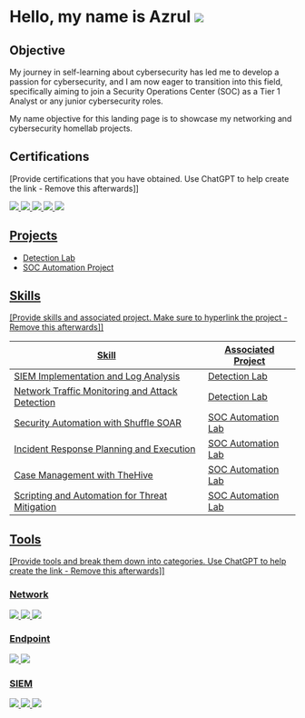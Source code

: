 # Hello, my name is Azrul <a href="https://www.linkedin.com/in/azrul-zaini-1171852b7/"><img src="https://img.shields.io/badge/-LinkedIn-0072b1?&style=for-the-badge&logo=linkedin&logoColor=white" /></a>


## Objective
My journey in self-learning about cybersecurity has led me to develop a passion for cybersecurity, and I am now eager to transition into this field, specifically aiming to join a Security Operations Center (SOC) as a Tier 1 Analyst or any junior cybersecurity roles.

My name objective for this landing page is to showcase my networking and cybersecurity homellab projects.

## Certifications
[Provide certifications that you have obtained. Use ChatGPT to help create the link - Remove this afterwards]]
<div>
<a href="https://cp.certmetrics.com/cisco/en/public/verify/credential/16591cc7f86941f9987670b13902385e"><img src="https://img.shields.io/badge/-Security%2B-FF0000?&style=for-the-badge&logo=CompTIA&logoColor=white" />
<a href="https://cp.certmetrics.com/cisco/en/public/verify/credential/16591cc7f86941f9987670b13902385e"><img src="https://img.shields.io/badge/-CCNA-1E90FF?&style=for-the-badge&logo=Cisco&logoColor=white" />
<a href="https://cs50.harvard.edu/certificates/05d981fa-3f62-427f-bdd2-f481c3e2edbb"><img src="https://img.shields.io/badge/-CS50's%20Introduction%20to%20Programming%20with%20Python-3776AB?&style=for-the-badge&logo=Python&logoColor=white" />
<a href="https://tryhackme-certificates.s3-eu-west-1.amazonaws.com/THM-PYLN7KKTO8.png"><img src="https://img.shields.io/badge/-TryHackMe's%20Introduction%20to%20Cyber%20Security-007ACC?&style=for-the-badge&logo=TryHackMe&logoColor=white" />
<a href="https://tryhackme-certificates.s3-eu-west-1.amazonaws.com/THM-MADTSI6GJO.png"><img src="https://img.shields.io/badge/-TryHackMe's%20Pre%20Security-DC143C?&style=for-the-badge&logo=TryHackMe&logoColor=white" />
</div>

## Projects
- Detection Lab
- SOC Automation Project

## Skills
[Provide skills and associated project. Make sure to hyperlink the project - Remove this afterwards]]

| Skill                                         | Associated Project         |
|-----------------------------------------------|----------------------------|
| SIEM Implementation and Log Analysis          | <a href="https://google.com">Detection Lab</a>|
| Network Traffic Monitoring and Attack Detection | <a href="https://google.com">Detection Lab</a>|
| Security Automation with Shuffle SOAR         | SOC Automation Lab|
| Incident Response Planning and Execution      | SOC Automation Lab|
| Case Management with TheHive                  | SOC Automation Lab|
| Scripting and Automation for Threat Mitigation | SOC Automation Lab|

## Tools
[Provide tools and break them down into categories. Use ChatGPT to help create the link - Remove this afterwards]]

### Network
<div>
    <img src="https://img.shields.io/badge/-Wireshark-1679A7?&style=for-the-badge&logo=Wireshark&logoColor=white" />
    <img src="https://img.shields.io/badge/-Suricata-EF3B2D?&style=for-the-badge&logo=Suricata&logoColor=white" />
    <img src="https://img.shields.io/badge/-Zeek-777BB4?&style=for-the-badge&logo=Zeek&logoColor=white" />
</div>

### Endpoint
<div>
    <img src="https://img.shields.io/badge/-Microsoft_Defender_for_Endpoint-00A4EF?&style=for-the-badge&logo=Microsoft&logoColor=white" />
    <img src="https://img.shields.io/badge/-Velociraptor-4B275F?&style=for-the-badge&logo=Velociraptor&logoColor=white" />
</div>

### SIEM
<div>
    <img src="https://img.shields.io/badge/-Microsoft_Sentinel-0078D4?&style=for-the-badge&logo=Microsoft&logoColor=white" />
    <img src="https://img.shields.io/badge/-Splunk-000000?&style=for-the-badge&logo=Splunk&logoColor=white" />
    <img src="https://img.shields.io/badge/-Elastic-005571?&style=for-the-badge&logo=Elastic&logoColor=white" />
</div>
